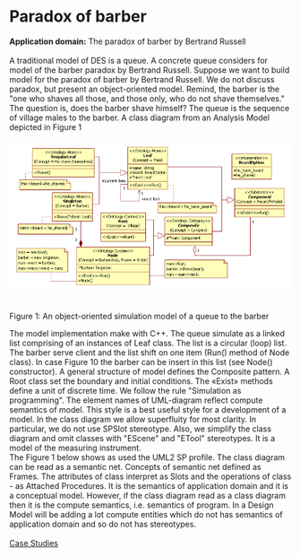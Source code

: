 <h1 id="paradox-of-barber">Paradox of barber</h1> 

<strong>Application domain:</strong> The paradox of barber by Bertrand Russell<br/><br/> 
A traditional model of DES is a queue. A concrete queue considers for model of the barber paradox by Bertrand Russell. Suppose we want to build model for the paradox of barber by Bertrand Russell. We do not discuss paradox, but present an object-oriented model. Remind, the barber is the "one who shaves all those, and those only, who do not shave themselves." The question is, does the barber shave himself? The queue is the sequence of village males to the barber. A class diagram from an Analysis Model depicted in Figure 1<br/>
<p><img src="barber.png" alt="" /></p><br>
Figure 1: An object-oriented simulation model of a queue to the barber

The model implementation make with C++. The queue simulate as a linked list comprising of an instances of Leaf class. The list is a circular (loop) list. The barber serve client and the list shift on one item (Run() method of Node class). In case Figure 10 the barber can be insert in this list (see Node() constructor). A general structure of model defines the Composite pattern. A Root class set the boundary and initial conditions. The «Exist» methods define a unit of discrete time. We follow the rule "Simulation as programming". The element names of UML-diagram reflect compute semantics of model. This style is a best useful style for a development of a model. In the class diagram we allow superfluity for most clarity. In particular, we do not use SPSlot stereotype. Also, we simplify the class diagram and omit classes with "EScene" and "ETool" stereotypes. It is a model of the measuring instrument.<br/>
The Figure 1 below shows as used the UML2 SP profile. The class diagram can be read as a semantic net. Concepts of semantic net defined as Frames. The attributes of class interpret as Slots and the operations of class - as Attached Procedures. It is the semantics of application domain and it is a conceptual model. However, if the class diagram read as a class diagram then it is the compute semantics, i.e. semantics of program. In a Design Model will be adding a lot compute entities which do not has semantics of application domain and so do not has stereotypes.<br /><br />
<a href="https://vgurianov.github.io/uml-sp/case_studies">Case Studies</a>
